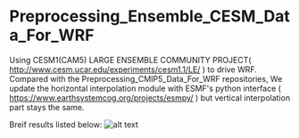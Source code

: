 # Preprocessing_Ensemble_CESM_Data_For_WRF

Using CESM1(CAM5) LARGE ENSEMBLE COMMUNITY PROJECT( http://www.cesm.ucar.edu/experiments/cesm1.1/LE/ ) to drive WRF. Compared with the Preprocessing_CMIP5_Data_For_WRF repositories, We update the horizontal interpolation module with ESMF's python interface ( https://www.earthsystemcog.org/projects/esmpy/ ) but vertical interpolation part stays the same.

Breif results listed below:
![alt text](https://github.com/smft/Preprocessing_Ensemble_CESM_Data_For_WRF/blob/master/10.png)
